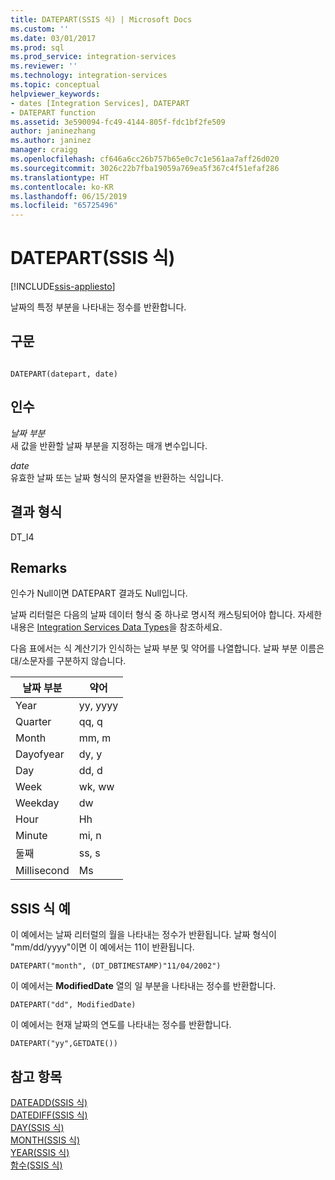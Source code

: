 ```yaml
---
title: DATEPART(SSIS 식) | Microsoft Docs
ms.custom: ''
ms.date: 03/01/2017
ms.prod: sql
ms.prod_service: integration-services
ms.reviewer: ''
ms.technology: integration-services
ms.topic: conceptual
helpviewer_keywords:
- dates [Integration Services], DATEPART
- DATEPART function
ms.assetid: 3e590094-fc49-4144-805f-fdc1bf2fe509
author: janinezhang
ms.author: janinez
manager: craigg
ms.openlocfilehash: cf646a6cc26b757b65e0c7c1e561aa7aff26d020
ms.sourcegitcommit: 3026c22b7fba19059a769ea5f367c4f51efaf286
ms.translationtype: HT
ms.contentlocale: ko-KR
ms.lasthandoff: 06/15/2019
ms.locfileid: "65725496"
---
```

# <a name="datepart-ssis-expression"></a>DATEPART(SSIS 식)

[!INCLUDE[ssis-appliesto](../../includes/ssis-appliesto-ssvrpluslinux-asdb-asdw-xxx.md)]


  날짜의 특정 부분을 나타내는 정수를 반환합니다.  
  
## <a name="syntax"></a>구문  
  
```  
  
DATEPART(datepart, date)  
```  
  
## <a name="arguments"></a>인수  
 *날짜 부분*  
 새 값을 반환할 날짜 부분을 지정하는 매개 변수입니다.  
  
 *date*  
 유효한 날짜 또는 날짜 형식의 문자열을 반환하는 식입니다.  
  
## <a name="result-types"></a>결과 형식  
 DT_I4  
  
## <a name="remarks"></a>Remarks  
 인수가 Null이면 DATEPART 결과도 Null입니다.  
  
 날짜 리터럴은 다음의 날짜 데이터 형식 중 하나로 명시적 캐스팅되어야 합니다. 자세한 내용은 [Integration Services Data Types](../../integration-services/data-flow/integration-services-data-types.md)을 참조하세요.  
  
 다음 표에서는 식 계산기가 인식하는 날짜 부분 및 약어를 나열합니다. 날짜 부분 이름은 대/소문자를 구분하지 않습니다.  
  
|날짜 부분|약어|  
|--------------|-------------------|  
|Year|yy, yyyy|  
|Quarter|qq, q|  
|Month|mm, m|  
|Dayofyear|dy, y|  
|Day|dd, d|  
|Week|wk, ww|  
|Weekday|dw|  
|Hour|Hh|  
|Minute|mi, n|  
|둘째|ss, s|  
|Millisecond|Ms|  
  
## <a name="ssis-expression-examples"></a>SSIS 식 예  
 이 예에서는 날짜 리터럴의 월을 나타내는 정수가 반환됩니다. 날짜 형식이 "mm/dd/yyyy"이면 이 예에서는 11이 반환됩니다.  
  
```  
DATEPART("month", (DT_DBTIMESTAMP)"11/04/2002")  
```  
  
 이 예에서는 **ModifiedDate** 열의 일 부분을 나타내는 정수를 반환합니다.  
  
```  
DATEPART("dd", ModifiedDate)  
```  
  
 이 예에서는 현재 날짜의 연도를 나타내는 정수를 반환합니다.  
  
```  
DATEPART("yy",GETDATE())  
```  
  
## <a name="see-also"></a>참고 항목  
 [DATEADD&#40;SSIS 식&#41;](../../integration-services/expressions/dateadd-ssis-expression.md)   
 [DATEDIFF&#40;SSIS 식&#41;](../../integration-services/expressions/datediff-ssis-expression.md)   
 [DAY&#40;SSIS 식&#41;](../../integration-services/expressions/day-ssis-expression.md)   
 [MONTH&#40;SSIS 식&#41;](../../integration-services/expressions/month-ssis-expression.md)   
 [YEAR&#40;SSIS 식&#41;](../../integration-services/expressions/year-ssis-expression.md)   
 [함수&#40;SSIS 식&#41;](../../integration-services/expressions/functions-ssis-expression.md)  
  
  
